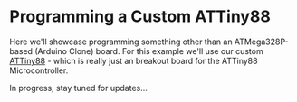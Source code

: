 # Programming a Custom ATTiny88

Here we'll showcase programming something other than an ATMega328P-based (Arduino Clone) board.  For this example we'll use our custom [ATTiny88](https://github.com/nollstead/Tiny88) - which is really just an breakout board for the ATTiny88 Microcontroller.  

In progress, stay tuned for updates...